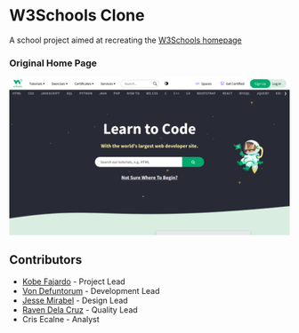 # W3Schools Clone
A school project aimed at recreating the [W3Schools homepage](https://www.w3schools.com/)

### Original Home Page
![index](/assets/w3schools-home-page.png)

## Contributors
- [Kobe Fajardo](https://github.com/Kobeszkie) - Project Lead
- [Von Defuntorum](https://github.com/Hisuiiii) - Development Lead
- [Jesse Mirabel](https://github.com/sejjy) - Design Lead
- [Raven Dela Cruz](https://github.com/RNCDC) - Quality Lead
- Cris Ecalne - Analyst